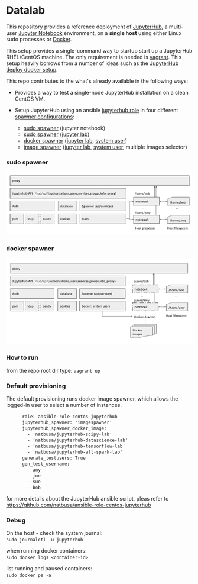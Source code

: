 # Datalab

This repository provides a reference deployment of [JupyterHub](https://github.com/jupyter/jupyterhub), a multi-user [Jupyter Notebook](http://jupyter.org/) environment, on a **single host** using either Linux sudo processes or [Docker](https://docs.docker.com).  

This setup provides a single-command way to startup start up a JupyterHub RHEL/CentOS machine. 
The only requirement is needed is [vagrant](https://www.vagrantup.com/). This setup heavily borrows from a number of ideas such as 
the [JupyterHub deploy docker setup](https://github.com/jupyterhub/jupyterhub-deploy-docker).

This repo contributes to the what's already available in the following ways:
 
* Provides a way to test a single-node JupyterHub installation on a clean CentOS VM.
* Setup JupyterHub using an ansible [jupyterhub role](https://github.com/natbusa/ansible-role-centos-jupyterhub) in four different [spawner configurations](https://github.com/jupyter/dockerspawner):

  * [sudo spawner](https://github.com/jupyterhub/sudospawner) (jupyter notebook)
  * [sudo spawner](https://github.com/jupyterhub/sudospawner) ([jupyter lab](https://github.com/jupyterlab/jupyterlab))
  * [docker spawner](https://github.com/jupyterhub/dockerspawner) ([jupyter lab](https://github.com/jupyterlab/jupyterlab), [system user](https://github.com/jupyterhub/dockerspawner/tree/master/systemuser))
  * [image spawner](https://github.com/ryanlovett/imagespawner/blob/master/imagespawner.py) ([jupyter lab](https://github.com/jupyterlab/jupyterlab), [system user](https://github.com/jupyterhub/dockerspawner/tree/master/systemuser), multiple images selector)
  
### sudo spawner
![JupyterHub single host sudo spawner deployment](docs/sudospawner.diagram.png)

### docker spawner
![JupyterHub single host sudo spawner deployment](docs/dockerspawner.diagram.png)

### How to run 

from the repo root dir type: `vagrant up`

### Default provisioning

The default provisioning runs docker image spawner, which allows the logged-in user to select a number of instances.

```
    - role: ansible-role-centos-jupyterhub
      jupyterhub_spawner: 'imagespawner'
      jupyterhub_spawner_docker_image:
        - 'natbusa/jupyterhub-scipy-lab'
        - 'natbusa/jupyterhub-datascience-lab'
        - 'natbusa/jupyterhub-tensorflow-lab'
        - 'natbusa/jupyterhub-all-spark-lab'
      generate_testusers: True
      gen_test_username:
        - amy
        - joe
        - sue
        - bob
```

for more details about the JupyterHub ansible script, pleas refer to https://github.com/natbusa/ansible-role-centos-jupyterhub

### Debug

On the host - check the system journal:   
`sudo journalctl -u jupyterhub`

when running docker containers:   
`sudo docker logs <container-id>`

list running and paused containers:  
`sudo docker ps -a`


